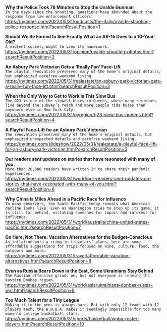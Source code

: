 **Why the Police Took 78 Minutes to Stop the Uvalde Gunman**\
`In the days since the shooting, questions have abounded about the response from law enforcement officers.`\
https://nytimes.com/2022/05/31/podcasts/the-daily/uvalde-shooting-police-response.html?searchResultPosition=1

**Should We Be Forced to See Exactly What an AR-15 Does to a 10-Year-Old?**\
`A violent society ought to view its handiwork.`\
https://nytimes.com/2022/05/31/opinion/uvalde-shooting-photos.html?searchResultPosition=2

**An Asbury Park Victorian Gets a ‘Really Fun’ Face-Lift**\
`The playful renovation preserved many of the home’s original details, but emphasized carefree weekend living.`\
https://nytimes.com/2022/05/31/realestate/an-asbury-park-victorian-gets-a-really-fun-face-lift.html?searchResultPosition=3

**When the Only Way to Get to Work Is This Slow Bus**\
`The Q23 is one of the slowest buses in Queens, where many residents live beyond the subway’s reach and more people ride buses than anywhere else in New York City.`\
https://nytimes.com/2022/05/31/nyregion/q23-slow-bus-queens.html?searchResultPosition=4

**A Playful Face-Lift for an Asbury Park Victorian**\
`The renovation preserved many of the home’s original details, but emphasized unexpected details and carefree weekend living.`\
https://nytimes.com/slideshow/2022/05/31/realestate/a-playful-face-lift-for-an-asbury-park-victorian.html?searchResultPosition=5

**Our readers sent updates on stories that have resonated with many of you.**\
`More than 20,000 readers have written in to share their pandemic experiences.`\
https://nytimes.com/2022/05/31/world/our-readers-sent-updates-on-stories-that-have-resonated-with-many-of-you.html?searchResultPosition=6

**Why China Is Miles Ahead in a Pacific Race for Influence**\
`To many observers, the South Pacific today reveals what American decline looks like. Even as Washington tries to step up its game, it is still far behind, mistaking speeches for impact and interest for influence.`\
https://nytimes.com/2022/05/31/world/australia/china-united-states-pacific.html?searchResultPosition=7

**Go Here, Not There: Vacation Alternatives for the Budget-Conscious**\
`As inflation puts a crimp in travelers’ plans, here are some affordable suggestions for trips focused on wine, culture, food, the outdoors and more.`\
https://nytimes.com/2022/05/31/travel/affordable-vacation-alternatives.html?searchResultPosition=8

**Even as Russia Bears Down in the East, Some Ukrainians Stay Behind**\
`The Russian offensive grinds on, but not everyone is leaving the eastern Donbas region.`\
https://nytimes.com/2022/05/31/world/asia/ukrainians-donbas-russia-war.html?searchResultPosition=9

**Too Much Talent for a Tiny League**\
`Making it to the pros is always hard. But with only 12 teams with 12 players each, the W.N.B.A. makes it seemingly impossible for too many women’s college basketball stars.`\
https://nytimes.com/2022/05/31/sports/basketball/wnba-roster-players.html?searchResultPosition=10

